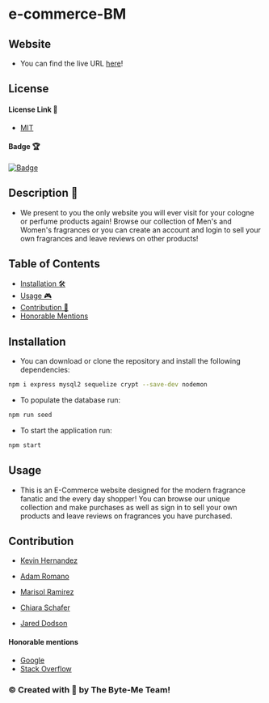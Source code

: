 # e-commerce-BM

## Website
- You can find the live URL [here](https://byteme-ecommerce.herokuapp.com/)!

## License


#### License Link 🎫

- [MIT](https://choosealicense.com/licenses/mit/)

#### Badge 🏆

[![Badge](https://img.shields.io/badge/license-MIT-brightgreen/)](https://img.shields.io/badge/license-MIT-brightgreen/)

## Description 📖

- We present to you the only website you will ever visit for your cologne or perfume products again! Browse our collection of Men's and Women's fragrances or you can create an account and login to sell your own fragrances and leave reviews on other products! 

## Table of Contents

- [Installation 🛠](#installation)
- [Usage 🎮](#usage)
- [Contribution 👾](#contribution)
- [Honorable Mentions](#honorable-mentions)

## Installation

- You can download or clone the repository and install the following dependencies:
```bash
npm i express mysql2 sequelize crypt --save-dev nodemon
```
- To populate the database run:
```bash
npm run seed
```
- To start the application run: 
```bash
npm start
```

## Usage

- This is an E-Commerce website designed for the modern fragrance fanatic and the every day shopper! You can browse our unique collection and make purchases as well as sign in to sell your own products and leave reviews on fragrances you have purchased.

## Contribution

- [Kevin Hernandez](https://github.com/Kevin-Hernandez-Garza)
  
- [Adam Romano](https://github.com/AdamRomano89)
  
- [Marisol Ramirez](https://github.com/MarisolRamirez1031)
  
- [Chiara Schafer](https://github.com/ChiaraNS)
  
- [Jared Dodson](https://github.com/jareddodson)

#### Honorable mentions
- [Google](https://google.com)
- [Stack Overflow](https://stackoverflow.com)
  

### © Created with 💜 by The Byte-Me Team!
